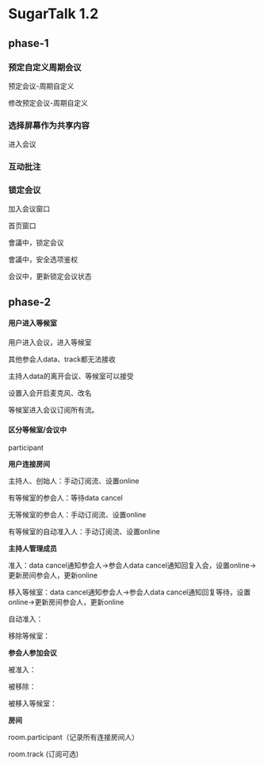 # SugarTalk 1.2

## phase-1

### 预定自定义周期会议

预定会议-周期自定义



修改预定会议-周期自定义



### 选择屏幕作为共享内容

进入会议



### 互动批注



### 锁定会议

加入会议窗口



首页窗口



會議中，锁定会议

會議中，安全选项鉴权

会议中，更新锁定会议状态



## phase-2



#### 用户进入等候室

用户进入会议，进入等候室

其他参会人data、track都无法接收

主持人data的离开会议、等候室可以接受

设置入会开启麦克风、改名

等候室进入会议订阅所有流。





#### 区分等候室/会议中

participant



**用户连接房间** 

主持人、创始人：手动订阅流、设置online

有等候室的参会人：等待data cancel

无等候室的参会人：手动订阅流、设置online

有等候室的自动准入人：手动订阅流、设置online



**主持人管理成员**

准入：data cancel通知参会人->参会人data cancel通知回复入会，设置online->更新房间参会人，更新online

移入等候室：data cancel通知参会人->参会人data cancel通知回复等待，设置online->更新房间参会人，更新online

自动准入：

移除等候室：



**参会人参加会议**

被准入：

被移除：

被移入等候室：



**房间**

room.participant（记录所有连接房间人）

room.track (订阅可选)









